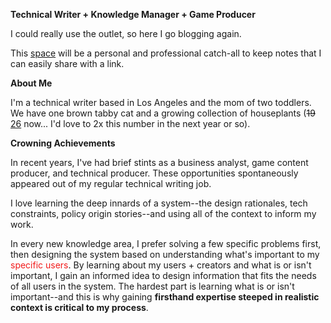 **Technical Writer + Knowledge Manager + Game Producer**

I could really use the outlet, so here I go blogging again. 

This [space](2025/06/21/about-this-blog.html) will be a personal and professional catch-all to keep notes that I can easily share with a link. 

**About Me**

I'm a technical writer based in Los Angeles and the mom of two toddlers. We have one brown tabby cat and a growing collection of houseplants (<s>19</s> [26](2025/07/05/what-i-did-during-mid-year-break.html#plants) now... I'd love to 2x this number in the next year or so). 


**Crowning Achievements**

In recent years, I've had brief stints as a business analyst, game content producer, and technical producer. These opportunities spontaneously appeared out of my regular technical writing job. 

I love learning the deep innards of a system--the design rationales, tech constraints, policy origin stories--and using all of the context to inform my work. 

In every new knowledge area, I prefer solving a few specific problems first, then designing the system based on understanding what's important to my <font color="#F21B1B">specific users</font>. By learning about my users + creators and what is or isn't important, I gain an informed idea to design information that fits the needs of all users in the system. The hardest part is learning what is or isn't important--and this is why gaining **firsthand expertise steeped in realistic context is critical to my process**.